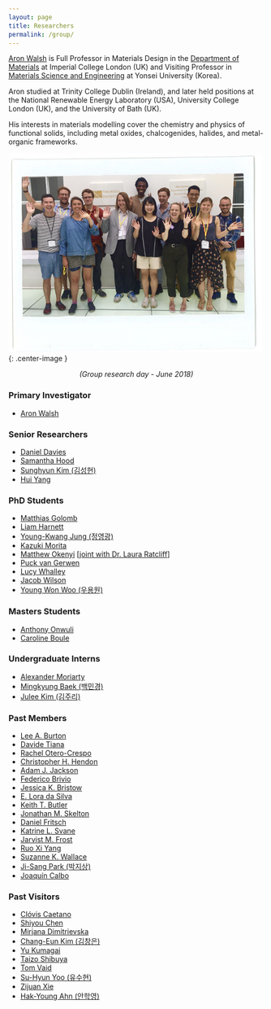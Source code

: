 ```yaml
---
layout: page
title: Researchers 
permalink: /group/
---
```


[Aron Walsh](http://www.imperial.ac.uk/people/a.walsh) is Full Professor in Materials Design in the [Department of Materials](https://www.imperial.ac.uk/engineering/departments/materials) at Imperial College London (UK) and Visiting Professor in [Materials Science and Engineering](http://mse.yonsei.ac.kr/eng/) at Yonsei University (Korea).

Aron studied at Trinity College Dublin (Ireland), and later held positions at the National Renewable Energy Laboratory (USA), University College London (UK), and the University of Bath (UK).

His interests in materials modelling cover the chemistry and physics of functional solids, including 
metal oxides, chalcogenides, halides, and metal-organic frameworks. 

![](/assets/groupday_2018.jpg){: .center-image }
*<center>(Group research day - June 2018)</center>*

### Primary Investigator
- [Aron Walsh](https://scholar.google.co.uk/citations?user=Ktvn91gAAAAJ&hl=en)

### Senior Researchers
- [Daniel Davies](https://scholar.google.co.uk/citations?user=XD-sA1MAAAAJ&hl=en)
- [Samantha Hood](https://scholar.google.co.uk/citations?user=1I0WjV8AAAAJ&hl=en&oi=ao)
- [Sunghyun Kim (김성현)](https://scholar.google.co.uk/citations?user=v438vEAAAAAJ&hl=en)
- [Hui Yang](https://www.london-nano.com/our-people/%5Bfield_people_section-raw%5D/hui-yang)

### PhD Students
- [Matthias Golomb](https://scholar.google.co.uk/citations?hl=en&user=aVhvoHsAAAAJ)
- [Liam Harnett](https://www.imperial.ac.uk/plastic-electronics-cdt)
- [Young-Kwang Jung (정영광)](https://scholar.google.co.kr/citations?user=gKwOFtUAAAAJ&hl=en)
- [Kazuki Morita](http://www.imperial.ac.uk/theory-and-simulation-of-materials) 
- [Matthew Okenyi](http://www.imperial.ac.uk/theory-and-simulation-of-materials) [[joint with Dr. Laura Ratcliff](https://www.imperial.ac.uk/people/laura.ratcliff08)]
- [Puck van Gerwen](http://www.imperial.ac.uk/theory-and-simulation-of-materials)
- [Lucy Whalley](https://scholar.google.co.uk/citations?user=NPOWlz0AAAAJ&hl=en)
- [Jacob Wilson](https://www.imperial.ac.uk/materials)
- [Young Won Woo (우용원)](http://mse.yonsei.ac.kr/eng/)

### Masters Students
- [Anthony Onwuli](https://www.imperial.ac.uk/materials)
- [Caroline Boule](https://www.imperial.ac.uk/materials)

### Undergraduate Interns  
- [Alexander Moriarty](https://www.imperial.ac.uk/materials)
- [Mingkyung Baek (백민경)](http://mse.yonsei.ac.kr) 
- [Julee Kim (김주리)](http://mse.yonsei.ac.kr)

### Past Members
- [Lee A. Burton](https://scholar.google.co.uk/citations?user=fEp-jzkAAAAJ&hl=en)
- [Davide Tiana](https://scholar.google.co.uk/citations?user=4VjMg_cAAAAJ&hl=en)
- [Rachel Otero-Crespo](https://scholar.google.co.uk/citations?user=WQ2GSygAAAAJ&hl=en)
- [Christopher H. Hendon](https://scholar.google.co.uk/citations?user=k1erO3EAAAAJ&hl=en)
- [Adam J. Jackson](https://scholar.google.co.uk/citations?user=0aWeSroAAAAJ&hl=en)
- [Federico Brivio](https://scholar.google.co.uk/citations?user=epCA0qoAAAAJ&hl=en)
- [Jessica K. Bristow](https://scholar.google.co.uk/citations?user=wP_frhsAAAAJ&hl=en)
- [E. Lora da Silva](https://scholar.google.co.uk/citations?user=VqvhWVoAAAAJ&hl=en)
- [Keith T. Butler](https://scholar.google.co.uk/citations?user=eruLmgUAAAAJ&hl=en)
- [Jonathan M. Skelton](https://scholar.google.co.uk/citations?user=FAK4WzwAAAAJ&hl=en)
- [Daniel Fritsch](https://scholar.google.co.uk/citations?user=5ul21mQAAAAJ&hl=en&oi=ao)
- [Katrine L. Svane](https://scholar.google.co.uk/citations?user=1x7ZtTEAAAAJ&hl=en)
- [Jarvist M. Frost](https://scholar.google.co.uk/citations?user=qNlfsFEAAAAJ&hl=en)
- [Ruo Xi Yang](https://scholar.google.co.uk/citations?user=Il_KFS8AAAAJ&hl=en)
- [Suzanne K. Wallace](https://scholar.google.co.uk/citations?user=sZ6ZWoAAAAAJ&hl=en)
- [Ji-Sang Park (박지상)](https://scholar.google.co.uk/citations?user=ZCmm3y8AAAAJ&hl=en&oi=ao)
- [Joaquín Calbo](https://scholar.google.co.uk/citations?user=wzmgqIoAAAAJ&hl=en&oi=ao)

### Past Visitors
- [Clóvis Caetano](http://www.bv.fapesp.br/pt/pesquisador/34209/clovis-caetano/)
- [Shiyou Chen](https://scholar.google.co.uk/citations?user=ZGmDGb0AAAAJ&hl=en)
- [Mirjana Dimitrievska](https://scholar.google.co.uk/citations?user=ytV8eIQAAAAJ&hl=en)
- [Chang-Eun Kim (김창은)](https://scholar.google.co.uk/citations?user=20AziH8AAAAJ&hl=en)
- [Yu Kumagai](https://scholar.google.co.uk/citations?user=xST4MSEAAAAJ&hl=en&oi=ao)
- [Taizo Shibuya](https://scholar.google.com/citations?user=CGWpbEwAAAAJ&hl=ja)
- [Tom Vaid](https://scholar.google.com/citations?user=c_2f970AAAAJ&hl=en)
- [Su-Hyun Yoo (유수현)](https://scholar.google.co.uk/citations?user=VhIOTvcAAAAJ&hl=en)
- [Zijuan Xie](https://scholar.google.co.uk/citations?user=YXVgU-IAAAAJ&hl=en&oi=ao) 
- [Hak-Young Ahn (안학영)](https://scholar.google.com/citations?user=IbEaXXEAAAAJ&hl=ko)